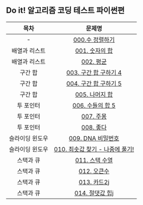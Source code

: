 ## Do it! 알고리즘 코딩 테스트 파이썬편
|목차|문제명|
|:-----:|:-----:|
|-|[000.수 정렬하기](https://www.acmicpc.net/problem/2750)
|배열과 리스트|[001. 숫자의 합](https://www.acmicpc.net/problem/11720)
|배열과 리스트|[002. 평균](https://www.acmicpc.net/problem/1546)
|구간 합|[003. 구간 합 구하기 4](https://www.acmicpc.net/problem/11659)
|구간 합|[004. 구간 합 구하기 5](https://www.acmicpc.net/problem/11660)
|구간 합|[005. 나머지 합](https://www.acmicpc.net/problem/10986)
|투 포인터|[006. 수들의 합 5](https://www.acmicpc.net/problem/2018)
|투 포인터|[007. 주몽](https://www.acmicpc.net/problem/1940)
|투 포인터|[008. 좋다](https://www.acmicpc.net/problem/1253)
|슬라이딩 윈도우|[009. DNA 비밀번호](https://www.acmicpc.net/problem/12891)
|슬라이딩 윈도우|[010. 최솟값 찾기 - 나중에 풀기!](https://www.acmicpc.net/problem/)
|스택과 큐|[011. 스택 수열](https://www.acmicpc.net/problem/1874)
|스택과 큐|[012. 오큰수](https://www.acmicpc.net/problem/17298)
|스택과 큐|[013. 카드2j](https://www.acmicpc.net/problem/2164)
|스택과 큐|[014. 절댓값 힙j](https://www.acmicpc.net/problem/11286)